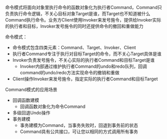 命令模式将面向对象里执行命令的函数对象化为执行者Command，Command只负责执行命令逻辑，不关心目标对象Target是谁，而Target也不知道被什么Command执行命令。业务方Client使用Invoker来发号施令，提供给Invoker实际的执行者和目标，Invoker发号施令的同时还提供命令的撤回和重做能力

命令模式：
- 命令模式包含四类元素：Command、Target、Invoker、Client
- 执行者Command专注于执行对目标Target的命令，而不关心Target具体是谁
- Invoker负责发号施令，不关心实际的执行者Command和目标Target是谁
	- Invoker内部通过维护执行者Command的undo和redo队列，回调command的undo/redo方法实现命令的撤销和重做
- Client操作Invoker来发号施令，指定实际的执行者Command和目标Target

Command模式的应用场景
- 回调函数建模
	- 回调函数对象化为命令Command
- 多级回退Undo操作
- 事务建模
	- 事务建模为Command，当事务失败时，回退到事务前的状态
	- Command具有公共接口，可让您以相同的方式调用所有事务